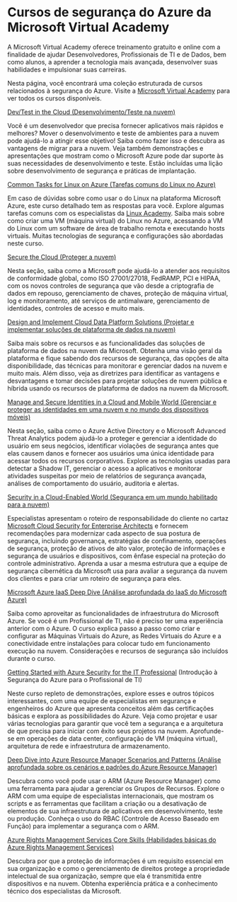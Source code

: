 <properties
   pageTitle="Cursos de segurança do Azure da Microsoft Virtual Academy | Microsoft Azure"
   description="Este artigo fornece uma coleção estruturada de cursos relacionados à segurança do Azure oferecidos pela Microsoft Virtual Academy. A Microsoft Virtual Academy oferece treinamento gratuito e online com a finalidade de ajudar Desenvolvedores, Profissionais de TI e de Dados, bem como alunos, a aprender a tecnologia mais avançada, desenvolver suas habilidades e impulsionar suas carreiras."
   services="security"
   documentationCenter="na"
   authors="TomShinder"
   manager="StevenPo"
   editor="TomSh"/>

<tags
   ms.service="security"
   ms.devlang="na"
   ms.topic="article"
   ms.tgt_pltfrm="na"
   ms.workload="na"
   ms.date="05/23/2016"
   ms.author="terrylan"/>

# Cursos de segurança do Azure da Microsoft Virtual Academy

A Microsoft Virtual Academy oferece treinamento gratuito e online com a finalidade de ajudar Desenvolvedores, Profissionais de TI e de Dados, bem como alunos, a aprender a tecnologia mais avançada, desenvolver suas habilidades e impulsionar suas carreiras.

Nesta página, você encontrará uma coleção estruturada de cursos relacionados à segurança do Azure. Visite a [Microsoft Virtual Academy](https://mva.microsoft.com/) para ver todos os cursos disponíveis.

[Dev/Test in the Cloud (Desenvolvimento/Teste na nuvem)](https://mva.microsoft.com/pt-BR/training-courses/devtest-in-the-cloud-16274?l=9aAijd7LC_2005190311)

Você é um desenvolvedor que precisa fornecer aplicativos mais rápidos e melhores? Mover o desenvolvimento e teste de ambientes para a nuvem pode ajudá-lo a atingir esse objetivo! Saiba como fazer isso e descubra as vantagens de migrar para a nuvem. Veja também demonstrações e apresentações que mostram como o Microsoft Azure pode dar suporte às suas necessidades de desenvolvimento e teste. Estão incluídas uma lição sobre desenvolvimento de segurança e práticas de implantação.

[Common Tasks for Linux on Azure (Tarefas comuns do Linux no Azure)](https://mva.microsoft.com/pt-BR/training-courses/common-tasks-for-linux-on-azure-16191?l=J0Hvb7qJC_1204668937)

Em caso de dúvidas sobre como usar o do Linux na plataforma Microsoft Azure, este curso detalhado tem as respostas para você. Explore algumas tarefas comuns com os especialistas da [Linux Academy](https://linuxacademy.com/). Saiba mais sobre como criar uma VM (máquina virtual) do Linux no Azure, acessando a VM do Linux com um software de área de trabalho remota e executando hosts virtuais. Muitas tecnologias de segurança e configurações são abordadas neste curso.

[Secure the Cloud (Proteger a nuvem)](https://mva.microsoft.com/pt-BR/training-courses/secure-the-cloud-14037?l=lQIkkst0B_5300115881)

Nesta seção, saiba como a Microsoft pode ajudá-lo a atender aos requisitos de conformidade global, como ISO 27001/27018, FedRAMP, PCI e HIPAA, com os novos controles de segurança que vão desde a criptografia de dados em repouso, gerenciamento de chaves, proteção de máquina virtual, log e monitoramento, até serviços de antimalware, gerenciamento de identidades, controles de acesso e muito mais.

[Design and Implement Cloud Data Platform Solutions (Projetar e implementar soluções de plataforma de dados na nuvem)](https://mva.microsoft.com/pt-BR/training-courses/design-and-implement-cloud-data-platform-solutions-15711?l=jbCdW0j1B_3005244527)

Saiba mais sobre os recursos e as funcionalidades das soluções de plataforma de dados na nuvem da Microsoft. Obtenha uma visão geral da plataforma e fique sabendo dos recursos de segurança, das opções de alta disponibilidade, das técnicas para monitorar e gerenciar dados na nuvem e muito mais. Além disso, veja as diretrizes para identificar as vantagens e desvantagens e tomar decisões para projetar soluções de nuvem pública e híbrida usando os recursos de plataforma de dados na nuvem da Microsoft.

[Manage and Secure Identities in a Cloud and Mobile World (Gerenciar e proteger as identidades em uma nuvem e no mundo dos dispositivos móveis)](https://mva.microsoft.com/pt-BR/training-courses/manage-and-secure-identities-in-a-cloud-and-mobile-world-14013?l=GIJ2GcvrB_405192797)

Nesta seção, saiba como o Azure Active Directory e o Microsoft Advanced Threat Analytics podem ajudá-lo a proteger e gerenciar a identidade do usuário em seus negócios, identificar violações de segurança antes que elas causem danos e fornecer aos usuários uma única identidade para acessar todos os recursos corporativos. Explore as tecnologias usadas para detectar a Shadow IT, gerenciar o acesso a aplicativos e monitorar atividades suspeitas por meio de relatórios de segurança avançada, análises de comportamento do usuário, auditoria e alertas.

[Security in a Cloud-Enabled World (Segurança em um mundo habilitado para a nuvem)](https://mva.microsoft.com/pt-BR/training-courses/security-in-a-cloudenabled-world-12725?l=CfLHobAcB_3904300474)

Especialistas apresentam o roteiro de responsabilidade do cliente no cartaz [Microsoft Cloud Security for Enterprise Architects](http://www.microsoft.com/download/48121) e fornecem recomendações para modernizar cada aspecto de sua postura de segurança, incluindo governança, estratégias de confinamento, operações de segurança, proteção de ativos de alto valor, proteção de informações e segurança de usuários e dispositivos, com ênfase especial na proteção do controle administrativo. Aprenda a usar a mesma estrutura que a equipe de segurança cibernética da Microsoft usa para avaliar a segurança da nuvem dos clientes e para criar um roteiro de segurança para eles.

[Microsoft Azure IaaS Deep Dive (Análise aprofundada do IaaS do Microsoft Azure)](https://mva.microsoft.com/pt-BR/training-courses/microsoft-azure-iaas-deep-dive-14339?l=PtppYVQgB_8300115888)

Saiba como aproveitar as funcionalidades de infraestrutura do Microsoft Azure. Se você é um Profissional de TI, não é preciso ter uma experiência anterior com o Azure. O curso explica passo a passo como criar e configurar as Máquinas Virtuais do Azure, as Redes Virtuais do Azure e a conectividade entre instalações para colocar tudo em funcionamento execução na nuvem. Considerações e recursos de segurança são incluídos durante o curso.

[Getting Started with Azure Security for the IT Professional](https://mva.microsoft.com/training-courses/getting-started-with-azure-security-for-the-it-professional-11165?l=HfHzCXSAB_7404300474) (Introdução à Segurança do Azure para o Profissional de TI)

Neste curso repleto de demonstrações, explore esses e outros tópicos interessantes, com uma equipe de especialistas em segurança e engenheiros do Azure que apresenta conceitos além das certificações básicas e explora as possibilidades do Azure. Veja como projetar e usar várias tecnologias para garantir que você tem a segurança e a arquitetura de que precisa para iniciar com êxito seus projetos na nuvem. Aprofunde-se em operações de data center, configuração de VM (máquina virtual), arquitetura de rede e infraestrutura de armazenamento.

[Deep Dive into Azure Resource Manager Scenarios and Patterns (Análise aprofundada sobre os cenários e padrões do Azure Resource Manager)](https://mva.microsoft.com/pt-BR/training-courses/deep-dive-into-azure-resource-manager-scenarios-and-patterns-13793?l=i1m06ZJYB_7001937557)

Descubra como você pode usar o ARM (Azure Resource Manager) como uma ferramenta para ajudar a gerenciar os Grupos de Recursos. Explore o ARM com uma equipe de especialistas internacionais, que mostram os scripts e as ferramentas que facilitam a criação ou a desativação de elementos de sua infraestrutura de aplicativos em desenvolvimento, teste ou produção. Conheça o uso do RBAC (Controle de Acesso Baseado em Função) para implementar a segurança com o ARM.

[Azure Rights Management Services Core Skills (Habilidades básicas do Azure Rights Management Services)](https://mva.microsoft.com/pt-BR/training-courses/azure-rights-management-services-core-skills-10500?l=QLoxMwuCB_1805094681)

Descubra por que a proteção de informações é um requisito essencial em sua organização e como o gerenciamento de direitos protege a propriedade intelectual de sua organização, sempre que ela é transmitida entre dispositivos e na nuvem. Obtenha experiência prática e a conhecimento técnico dos especialistas da Microsoft.

<!---HONumber=AcomDC_0525_2016-->